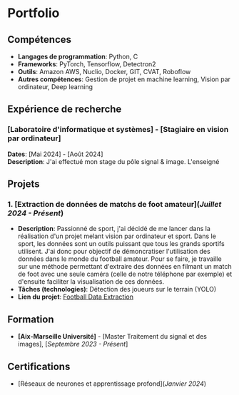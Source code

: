 # **Portfolio**

## **Compétences**

- **Langages de programmation**: Python, C
- **Frameworks**: PyTorch, Tensorflow, Detectron2
- **Outils**: Amazon AWS, Nuclio, Docker, GIT, CVAT, Roboflow
- **Autres compétences**: Gestion de projet en machine learning, Vision par ordinateur, Deep learning

## **Expérience de recherche**

### [Laboratoire d'informatique et systèmes] - [Stagiaire en vision par ordinateur]
**Dates**: [Mai 2024] - [Août 2024]  
**Description**: J'ai effectué mon stage du pôle signal & image. L'enseigné 

## **Projets**

### 1. [Extraction de données de matchs de foot amateur](_Juillet 2024 - Présent_)
- **Description**: Passionné de sport, j'ai décidé de me lancer dans la réalisation d'un projet melant vision par ordinateur et sport.
  Dans le sport, les données sont un outils puissant que tous les grands sportifs utilisent. J'ai donc pour objectif de démoncratiser l'utilisation
  des données dans le monde du football amateur. Pour se faire, je travaille sur une méthode permettant d'extraire des données en filmant un match de foot avec une seule caméra (celle de notre téléphone par exemple)
  et d'ensuite faciliter la visualisation de ces données.
- **Tâches (technologies)**: Détection des joueurs sur le terrain (YOLO)
- **Lien du projet**: [Football Data Extraction](https://github.com/JalilBNH/football-data-extraction.git)



## **Formation**

- **[Aix-Marseille Université]** - [Master Traitement du signal et des images], [_Septembre 2023 - Présent_]

## **Certifications**
- [Réseaux de neurones et apprentissage profond](_Janvier 2024_)
